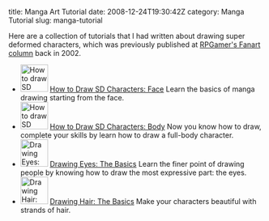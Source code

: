 title: Manga Art Tutorial
date: 2008-12-24T19:30:42Z
category: Manga Tutorial
slug: manga-tutorial

Here are a collection of tutorials that I had written about drawing super deformed characters, which was previously published at [RPGamer's Fanart column](http://www.rpgamer.com/fanart/) back in 2002.

<ul class="tutorial-list">
  <li class="tutorial-entry">
  <img src="{filename}/images/2008/12/preview.png" alt="How to draw SD characters: Face - Preview" title="How to draw SD characters: Face - Preview" width="54" height="54" class="alignright size-full wp-image-25" />
  <a href="{filename}manga-tutorial/how-to-draw-sd-characters-face.md">How to Draw SD Characters: Face</a>
  Learn the basics of manga drawing starting from the face.
  </li>

  <li class="tutorial-entry">
  <img src="{filename}/images/2008/12/preview.gif" alt="How to draw SD characters: Body - Preview" title="How to draw SD characters: Body - Preview" width="54" height="54" class="alignright size-full wp-image-49" />
  <a href="{filename}manga-tutorial/how-to-draw-sd-characters-body.md">How to Draw SD Characters: Body</a>
  Now you know how to draw, complete your skills by learn how to draw a full-body character.
  </li>

  <li class="tutorial-entry">
  <img src="{filename}/images/2008/12/preview1.gif" alt="Drawing Eyes: The Basics - Preview" title="Drawing Eyes: The Basics - Preview" width="54" height="54" class="alignright size-full wp-image-69" />
  <a href="{filename}manga-tutorial/drawing-eyes-the-basics.md">Drawing Eyes: The Basics</a>
  Learn the finer point of drawing people by knowing how to draw the most expressive part: the eyes.
  </li>

  <li class="tutorial-entry">
  <img src="{filename}/images/2008/12/preview.jpg" alt="Drawing Hair: The Basics - Preview" title="Drawing Hair: The Basics - Preview" width="54" height="54" class="alignright size-full wp-image-93" />
  <a href="{filename}manga-tutorial/drawing-hair-the-basics.md">Drawing Hair: The Basics</a>
  Make your characters beautiful with strands of hair.
  </li>
</ul>

